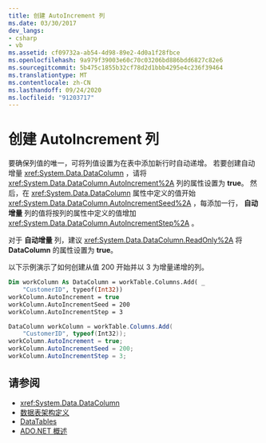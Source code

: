 ```yaml
---
title: 创建 AutoIncrement 列
ms.date: 03/30/2017
dev_langs:
- csharp
- vb
ms.assetid: cf09732a-ab54-4d98-89e2-4d0a1f28fbce
ms.openlocfilehash: 9a979f39003e60c70c03206bd886bdd6827c82e6
ms.sourcegitcommit: 5b475c1855b32cf78d2d1bbb4295e4c236f39464
ms.translationtype: MT
ms.contentlocale: zh-CN
ms.lasthandoff: 09/24/2020
ms.locfileid: "91203717"
---
```

# <a name="creating-autoincrement-columns"></a>创建 AutoIncrement 列

要确保列值的唯一，可将列值设置为在表中添加新行时自动递增。 若要创建自动增量 <xref:System.Data.DataColumn> ，请将 <xref:System.Data.DataColumn.AutoIncrement%2A> 列的属性设置为 **true**。 然后，在 <xref:System.Data.DataColumn> 属性中定义的值开始 <xref:System.Data.DataColumn.AutoIncrementSeed%2A> ，每添加一行， **自动增量** 列的值将按列的属性中定义的值增加 <xref:System.Data.DataColumn.AutoIncrementStep%2A> 。  
  
 对于 **自动增量** 列，建议 <xref:System.Data.DataColumn.ReadOnly%2A> 将 **DataColumn** 的属性设置为 **true**。  
  
 以下示例演示了如何创建从值 200 开始并以 3 为增量递增的列。  
  
```vb  
Dim workColumn As DataColumn = workTable.Columns.Add( _  
    "CustomerID", typeof(Int32))  
workColumn.AutoIncrement = true  
workColumn.AutoIncrementSeed = 200  
workColumn.AutoIncrementStep = 3  
```  
  
```csharp  
DataColumn workColumn = workTable.Columns.Add(  
    "CustomerID", typeof(Int32));  
workColumn.AutoIncrement = true;  
workColumn.AutoIncrementSeed = 200;  
workColumn.AutoIncrementStep = 3;  
```  
  
## <a name="see-also"></a>请参阅

- <xref:System.Data.DataColumn>
- [数据表架构定义](datatable-schema-definition.md)
- [DataTables](datatables.md)
- [ADO.NET 概述](../ado-net-overview.md)
